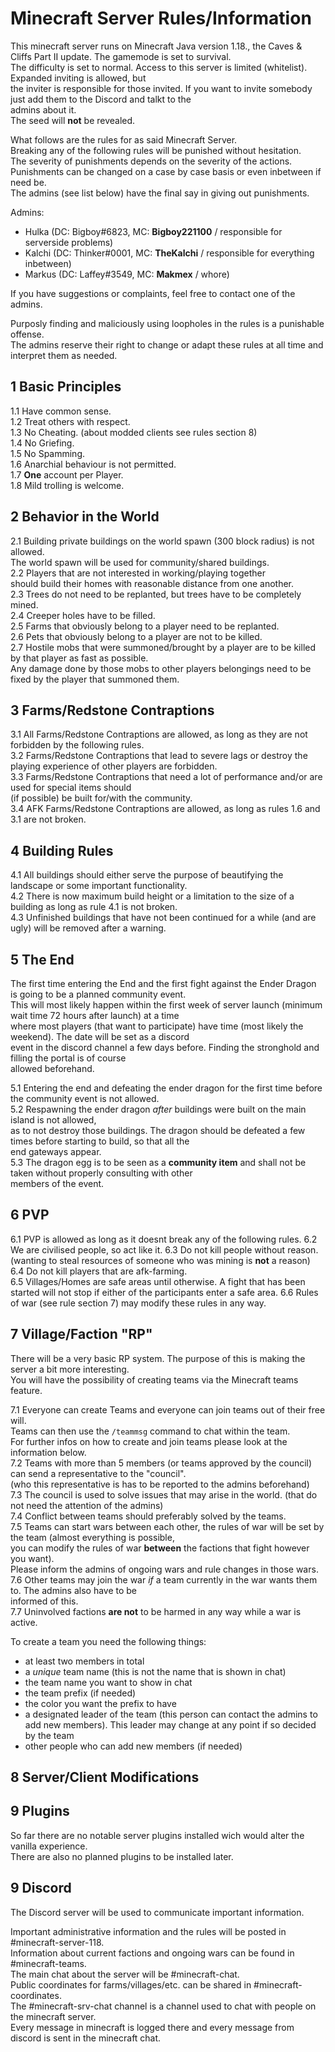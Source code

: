 # Minecraft Server Rules/Information
This minecraft server runs on Minecraft Java version 1.18., the Caves & Cliffs Part II update. The gamemode is set to survival.  
The difficulty is set to normal. Access to this server is limited (whitelist). Expanded inviting is allowed, but  
the inviter is responsible for those invited. If you want to invite somebody just add them to the Discord and talkt to the  
admins about it.  
The seed will **not** be revealed.

What follows are the rules for as said Minecraft Server.  
Breaking any of the following rules will be punished without hesitation.  
The severity of punishments depends on the severity of the actions.  
Punishments can be changed on a case by case basis or even inbetween if need be.  
The admins (see list below) have the final say in giving out punishments.

Admins:
* Hulka (DC: Bigboy#6823, MC: **Bigboy221100** / responsible for serverside problems)
* Kalchi (DC: Thinker#0001, MC: **TheKalchi** / responsible for everything inbetween)
* Markus (DC: Laffey#3549, MC: **Makmex** / whore)

If you have suggestions or complaints, feel free to contact one of the admins.

Purposly finding and maliciously using loopholes in the rules is a punishable offense.  
The admins reserve their right to change or adapt these rules at all time and interpret them as needed.

## 1 Basic Principles
1.1 Have common sense.  
1.2 Treat others with respect.  
1.3 No Cheating. (about modded clients see rules section 8)  
1.4 No Griefing.  
1.5 No Spamming.  
1.6 Anarchial behaviour is not permitted.  
1.7 **One** account per Player.  
1.8 Mild trolling is welcome.

## 2 Behavior in the World
2.1 Building private buildings on the world spawn (300 block radius) is not allowed.  
The world spawn will be used for community/shared buildings.  
2.2 Players that are not interested in working/playing together  
should build their homes with reasonable distance from one another.  
2.3 Trees do not need to be replanted, but trees have to be completely mined.  
2.4 Creeper holes have to be filled.  
2.5 Farms that obviously belong to a player need to be replanted.  
2.6 Pets that obviously belong to a player are not to be killed.  
2.7 Hostile mobs that were summoned/brought by a player are to be killed by that player as fast as possible.  
Any damage done by those mobs to other players belongings need to be fixed by the player that summoned them.

## 3 Farms/Redstone Contraptions
3.1 All Farms/Redstone Contraptions are allowed, as long as they are not forbidden by the following rules.  
3.2 Farms/Redstone Contraptions that lead to severe lags or destroy the playing experience of other players are forbidden.  
3.3 Farms/Redstone Contraptions that need a lot of performance and/or are used for special items should  
(if possible) be built for/with the community.  
3.4 AFK Farms/Redstone Contraptions are allowed, as long as rules 1.6 and 3.1 are not broken.

## 4 Building Rules
4.1 All buildings should either serve the purpose of beautifying the landscape or some important functionality.  
4.2 There is now maximum build height or a limitation to the size of a building as long as rule 4.1 is not broken.  
4.3 Unfinished buildings that have not been continued for a while (and are ugly) will be removed after a warning.

## 5 The End
The first time entering the End and the first fight against the Ender Dragon is going to be a planned community event.  
This will most likely happen within the first week of server launch (minimum wait time 72 hours after launch) at a time  
where most players (that want to participate) have time (most likely the weekend). The date will be set as a discord  
event in the discord channel a few days before. Finding the stronghold and filling the portal is of course  
allowed beforehand.

5.1 Entering the end and defeating the ender dragon for the first time before the community event is not allowed.  
5.2 Respawning the ender dragon *after* buildings were built on the main island is not allowed,  
as to not destroy those buildings. The dragon should be defeated a few times before starting to build, so that all the  
end gateways appear.  
5.3 The dragon egg is to be seen as a **community item** and shall not be taken without properly consulting with other  
members of the event.

## 6 PVP
6.1 PVP is allowed as long as it doesnt break any of the following rules.
6.2 We are civilised people, so act like it. 
6.3 Do not kill people without reason. (wanting to steal resources of someone who was mining is **not** a reason)  
6.4 Do not kill players that are afk-farming.  
6.5 Villages/Homes are safe areas until otherwise. A fight that has been started will not stop if either of the participants enter a safe area.
6.6 Rules of war (see rule section 7) may modify these rules in any way.

## 7 Village/Faction "RP"
There will be a very basic RP system. The purpose of this is making the server a bit more interesting.  
You will have the possibility of creating teams via the Minecraft teams feature.

7.1 Everyone can create Teams and everyone can join teams out of their free will.  
Teams can then use the ``/teammsg`` command to chat within the team.  
For further infos on how to create and join teams please look at the information below.  
7.2 Teams with more than 5 members (or teams approved by the council) can send a representative to the "council".  
(who this representative is has to be reported to the admins beforehand)  
7.3 The council is used to solve issues that may arise in the world. (that do not need the attention of the admins)  
7.4 Conflict between teams should preferably solved by the teams.  
7.5 Teams can start wars between each other, the rules of war will be set by the team (almost everything is possible,  
you can modify the rules of war **between** the factions that fight however you want).  
Please inform the admins of ongoing wars and rule changes in those wars.  
7.6 Other teams may join the war *if* a team currently in the war wants them to. The admins also have to be  
informed of this.  
7.7 Uninvolved factions **are not** to be harmed in any way while a war is active.  

To create a team you need the following things:
* at least two members in total
* a *unique* team name (this is not the name that is shown in chat)
* the team name you want to show in chat
* the team prefix (if needed)
* the color you want the prefix to have
* a designated leader of the team (this person can contact the admins to add new members). This leader may
  change at any point if so decided by the team
* other people who can add new members (if needed)

## 8 Server/Client Modifications

## 9 Plugins
So far there are no notable server plugins installed wich would alter the vanilla experience.  
There are also no planned plugins to be installed later.

## 9 Discord
The Discord server will be used to communicate important information.

Important administrative information and the rules will be posted in #minecraft-server-118.  
Information about current factions and ongoing wars can be found in #minecraft-teams.  
The main chat about the server will be #minecraft-chat.  
Public coordinates for farms/villages/etc. can be shared in #minecraft-coordinates.  
The #minecraft-srv-chat channel is a channel used to chat with people on the minecraft server.  
Every message in minecraft is logged there and every message from discord is sent in the minecraft chat.